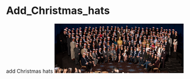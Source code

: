 # Add_Christmas_hats
add Christmas hats
<img src="https://github.com/hebeiweiliang/Add-Christmas-Hat/blob/master/output.jpg" width="70%">
